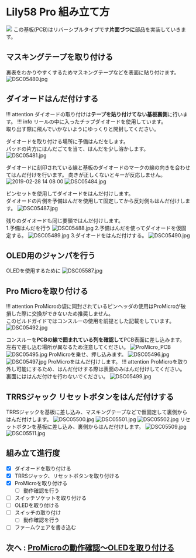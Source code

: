 # Lily58 Pro 組み立て方
![](./image/)
この基板(PCB)はリバーシブルタイプです**片面づつに**部品を実装していきます。
## マスキングテープを取り付ける
裏表をわかりやすくするためマスキングテープなどを表面に貼り付けます。
![DSC05480.jpg](./image/DSC05480.jpg)

## ダイオードはんだ付けする
!!! attention
    ダイオードの取り付けは**テープを貼り付けてない基板裏側**に行います。
!!! info
    リールの中に入ったチップダイオードを使用しています。    
    取り出す際に飛んでいかないようにゆっくりと開封してください。

ダイオードを取り付ける場所に予備はんだをします。  
パッドの片方にはんだごてを当て、はんだを少し溶かします。
![DSC05481.jpg](./image/DSC05481.jpg)

ダイオードに刻印されている線と基板のダイオードのマークの線の向きを合わせてはんだ付けを行います。
向きが正しくないとキーが反応しません。
![2019-02-28 14 08 00](https://user-images.githubusercontent.com/6285554/53542561-53300300-3b62-11e9-8b83-5758ce400491.png)
![DSC05484.jpg](./image/DSC05484.jpg)

ピンセットを使用してダイオードをはんだ付けします。  
ダイオードの片側を予備はんだを使用して固定してから反対側もはんだ付けします。
![DSC05487.jpg](./image/DSC05487.jpg)

残りのダイオードも同じ要領ではんだ付けします。  
1.予備はんだを行う
![DSC05488.jpg](./image/DSC05488.jpg)
2.予備はんだを使ってダイオードを仮固定する。
![DSC05489.jpg](./image/DSC05489.jpg)
3.ダイオードをはんだ付けする。
![DSC05490.jpg](./image/DSC05490.jpg)

## OLED用のジャンパを行う
OLEDを使用するために
![DSC05587.jpg](./image/DSC05587.jpg)
## Pro Microを取り付ける  
!!! attention
    ProMicroの袋に同封されているピンヘッダの使用はProMicroが破損した際に交換ができないため推奨しません。    
    このビルドガイドではコンスルーの使用を前提とした記載をしています。
![DSC05492.jpg](./image/DSC05492.jpg)

コンスルーを**PCBの線で囲まれている列を確認して**PCB表面に差し込みます。    
左右で差し込む場所が異なるため注意してください。 
![ProMicro_PCB](https://user-images.githubusercontent.com/6285554/48819671-6a599a80-ed94-11e8-8e5d-6a6abca326a7.png)
![DSC05495.jpg](./image/DSC05495.jpg)
ProMicroを乗せ、押し込みます。
![DSC05496.jpg](./image/DSC05496.jpg)
![DSC05497.jpg](./image/DSC05497.jpg)
ProMicroをはんだ付けします。
!!! attention
    ProMicroを取り外し可能にするため、はんだ付けする際は表面のみはんだ付けしてください。    
    裏面にははんだ付けを行わないでください。
![DSC05499.jpg](./image/DSC05499.jpg)

## TRRSジャック リセットボタンをはんだ付けする
TRRSジャックを基板に差し込み、マスキングテープなどで仮固定して裏側からはんだ付けします。
![DSC05500.jpg](./image/DSC05500.jpg)
![DSC05501.jpg](./image/DSC05501.jpg)
![DSC05502.jpg](./image/DSC05502.jpg)
リセットボタンを基板に差し込み、裏側からはんだ付けします。
![DSC05509.jpg](./image/DSC05509.jpg)
![DSC05511.jpg](./image/DSC05511.jpg)

## 組み立て進行度
- [x] ダイオードを取り付ける
- [x] TRRSジャック、リセットボタンを取り付ける
- [x] ProMicroを取り付ける
    - [ ] 動作確認を行う
- [ ] スイッチソケットを取り付ける
- [ ] OLEDを取り付ける
- [ ] スイッチの取り付け
    - [ ] 動作確認を行う
- [ ] ファームウェアを書き込む

## 次へ : [ProMicroの動作確認〜OLEDを取り付ける](Lily58_Pro_BG_2.md)